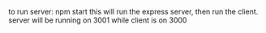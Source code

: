 to run server: npm start
this will run the express server, then run the client. server will be running on 3001 while client is on 3000
